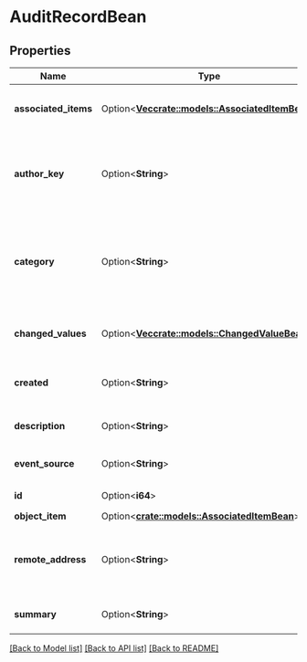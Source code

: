 # AuditRecordBean

## Properties

Name | Type | Description | Notes
------------ | ------------- | ------------- | -------------
**associated_items** | Option<[**Vec<crate::models::AssociatedItemBean>**](AssociatedItemBean.md)> | The list of items associated with the changed record. | [optional][readonly]
**author_key** | Option<**String**> | Deprecated, use `authorAccountId` instead. The key of the user who created the audit record. | [optional][readonly]
**category** | Option<**String**> | The category of the audit record. For a list of these categories, see the help article [Auditing in Jira applications](https://confluence.atlassian.com/x/noXKM). | [optional][readonly]
**changed_values** | Option<[**Vec<crate::models::ChangedValueBean>**](ChangedValueBean.md)> | The list of values changed in the record event. | [optional][readonly]
**created** | Option<**String**> | The date and time on which the audit record was created. | [optional][readonly]
**description** | Option<**String**> | The description of the audit record. | [optional][readonly]
**event_source** | Option<**String**> | The event the audit record originated from. | [optional][readonly]
**id** | Option<**i64**> | The ID of the audit record. | [optional][readonly]
**object_item** | Option<[**crate::models::AssociatedItemBean**](AssociatedItemBean.md)> |  | [optional]
**remote_address** | Option<**String**> | The URL of the computer where the creation of the audit record was initiated. | [optional][readonly]
**summary** | Option<**String**> | The summary of the audit record. | [optional][readonly]

[[Back to Model list]](../README.md#documentation-for-models) [[Back to API list]](../README.md#documentation-for-api-endpoints) [[Back to README]](../README.md)


